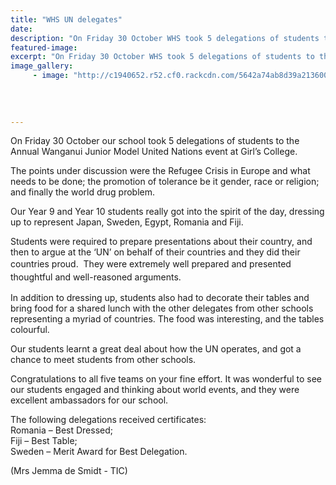 ```yaml
---
title: "WHS UN delegates"
date: 
description: "On Friday 30 October WHS took 5 delegations of students to the Annual Wanganui Junior Model United Nations event at Girl’s College."
featured-image: 
excerpt: "On Friday 30 October WHS took 5 delegations of students to the Annual Wanganui Junior Model United Nations event at Girl’s College."
image_gallery:
	 - image: "http://c1940652.r52.cf0.rackcdn.com/5642a74ab8d39a21360013cc/Best-Dressed-30.jpg"
	
	
	
	
---
```


<p>On Friday 30&nbsp;October our school took 5 delegations of students to the Annual Wanganui Junior Model United Nations event at Girl&rsquo;s College.</p>
<p>The points under discussion were the Refugee Crisis in Europe and what needs to be done; the promotion of tolerance be it gender, race or religion; and finally the world drug problem. &nbsp;</p>
<p>Our Year 9 and Year 10 students really got into the spirit of the day, dressing up to represent Japan, Sweden, Egypt, Romania and Fiji.</p>
<p>Students were required to prepare presentations about their country, and then to argue at the &lsquo;UN&rsquo; on behalf of their countries and they did their countries proud. &nbsp;<span style="line-height: 1.5;">They were extremely well prepared and presented thoughtful and well-reasoned arguments.</span></p>
<p>In addition to dressing up, students also had to decorate their tables and bring food for a shared lunch with the other delegates from other schools representing a myriad of countries. The food was interesting, and the tables colourful.</p>
<p>Our students learnt a great deal about how the UN operates, and got a chance to meet students from other schools.</p>
<p>Congratulations to all five teams on your fine effort. It was wonderful to see our students engaged and thinking about world events, and they were excellent ambassadors for our school.</p>
<p>The following delegations received certificates: <br />Romania &ndash; Best Dressed; <br />Fiji &ndash; Best Table; <br />Sweden &ndash; Merit Award for Best Delegation.</p>
<p>(Mrs Jemma de Smidt - TIC)</p>

